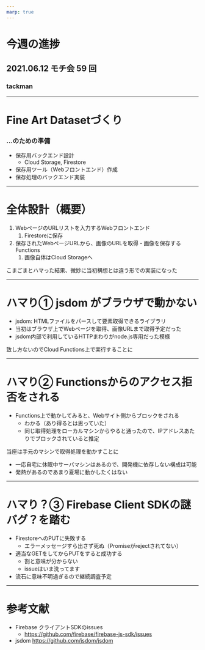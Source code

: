 ```yaml
---
marp: true
---
```


# 今週の進捗

## 2021.06.12 モチ会 59 回

### tackman

---

# Fine Art Datasetづくり

### ...のための準備

- 保存用バックエンド設計
  - Cloud Storage, Firestore
- 保存用ツール（Webフロントエンド）作成
- 保存処理のバックエンド実装

---

# 全体設計（概要）

1. WebページのURLリストを入力するWebフロントエンド
   1. Firestoreに保存
2. 保存されたWebページURLから、画像のURLを取得・画像を保存するFunctions
   1. 画像自体はCloud Storageへ

こまごまとハマった結果、微妙に当初構想とは違う形での実装になった

---

# ハマり① jsdom がブラウザで動かない

- jsdom: HTMLファイルをパースして要素取得できるライブラリ
- 当初はブラウザ上でWebページを取得、画像URLまで取得予定だった
- jsdom内部で利用しているHTTPまわりがnode.js専用だった模様

致し方ないのでCloud Functions上で実行することに

---

# ハマり② Functionsからのアクセス拒否をされる

- Functions上で動かしてみると、Webサイト側からブロックをされる
  - わかる（あり得るとは思っていた）
  - 同じ取得処理をローカルマシンからやると通ったので、IPアドレスあたりでブロックされていると推定

当座は手元のマシンで取得処理を動かすことに

- 一応自宅に休眠中サーバマシンはあるので、開発機に依存しない構成は可能
- 発熱があるのであまり夏場に動かしたくはない

---

# ハマり？③ Firebase Client SDKの謎バグ？を踏む

- FirestoreへのPUTに失敗する
  - エラーメッセージすら出さず死ぬ（Promiseがrejectされてない）
- 適当なGETをしてからPUTをすると成功する
  - 割と意味が分からない
  - issueはいま洗ってます
- 流石に意味不明過ぎるので継続調査予定

---

# 参考文献

- Firebase クライアントSDKのissues
  - https://github.com/firebase/firebase-js-sdk/issues
- jsdom https://github.com/jsdom/jsdom
